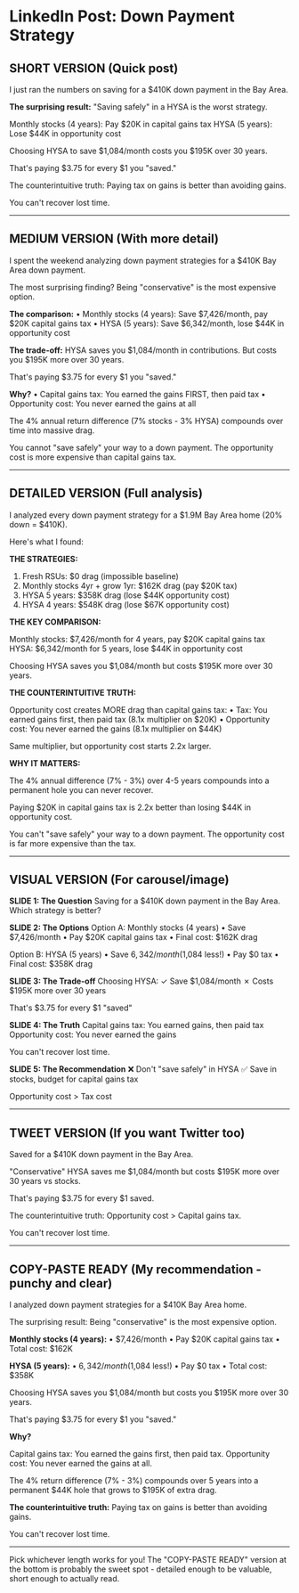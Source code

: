 # LinkedIn Post: Down Payment Strategy

## SHORT VERSION (Quick post)

I just ran the numbers on saving for a $410K down payment in the Bay Area.

**The surprising result:** "Saving safely" in a HYSA is the worst strategy.

Monthly stocks (4 years): Pay $20K in capital gains tax
HYSA (5 years): Lose $44K in opportunity cost

Choosing HYSA to save $1,084/month costs you $195K over 30 years.

That's paying $3.75 for every $1 you "saved."

The counterintuitive truth: Paying tax on gains is better than avoiding gains.

You can't recover lost time.

---

## MEDIUM VERSION (With more detail)

I spent the weekend analyzing down payment strategies for a $410K Bay Area down payment.

The most surprising finding? Being "conservative" is the most expensive option.

**The comparison:**
• Monthly stocks (4 years): Save $7,426/month, pay $20K capital gains tax
• HYSA (5 years): Save $6,342/month, lose $44K in opportunity cost

**The trade-off:**
HYSA saves you $1,084/month in contributions. But costs you $195K more over 30 years.

That's paying $3.75 for every $1 you "saved."

**Why?**
• Capital gains tax: You earned the gains FIRST, then paid tax
• Opportunity cost: You never earned the gains at all

The 4% annual return difference (7% stocks - 3% HYSA) compounds over time into massive drag.

You cannot "save safely" your way to a down payment. The opportunity cost is more expensive than capital gains tax.

---

## DETAILED VERSION (Full analysis)

I analyzed every down payment strategy for a $1.9M Bay Area home (20% down = $410K).

Here's what I found:

**THE STRATEGIES:**

1. Fresh RSUs: $0 drag (impossible baseline)
2. Monthly stocks 4yr + grow 1yr: $162K drag (pay $20K tax)
3. HYSA 5 years: $358K drag (lose $44K opportunity cost)
4. HYSA 4 years: $548K drag (lose $67K opportunity cost)

**THE KEY COMPARISON:**

Monthly stocks: $7,426/month for 4 years, pay $20K capital gains tax
HYSA: $6,342/month for 5 years, lose $44K in opportunity cost

Choosing HYSA saves you $1,084/month but costs $195K more over 30 years.

**THE COUNTERINTUITIVE TRUTH:**

Opportunity cost creates MORE drag than capital gains tax:
• Tax: You earned gains first, then paid tax (8.1x multiplier on $20K)
• Opportunity cost: You never earned the gains (8.1x multiplier on $44K)

Same multiplier, but opportunity cost starts 2.2x larger.

**WHY IT MATTERS:**

The 4% annual difference (7% - 3%) over 4-5 years compounds into a permanent hole you can never recover.

Paying $20K in capital gains tax is 2.2x better than losing $44K in opportunity cost.

You can't "save safely" your way to a down payment. The opportunity cost is far more expensive than the tax.

---

## VISUAL VERSION (For carousel/image)

**SLIDE 1: The Question**
Saving for a $410K down payment in the Bay Area.
Which strategy is better?

**SLIDE 2: The Options**
Option A: Monthly stocks (4 years)
• Save $7,426/month
• Pay $20K capital gains tax
• Final cost: $162K drag

Option B: HYSA (5 years)
• Save $6,342/month ($1,084 less!)
• Pay $0 tax
• Final cost: $358K drag

**SLIDE 3: The Trade-off**
Choosing HYSA:
✓ Save $1,084/month
✗ Costs $195K more over 30 years

That's $3.75 for every $1 "saved"

**SLIDE 4: The Truth**
Capital gains tax: You earned gains, then paid tax
Opportunity cost: You never earned the gains

You can't recover lost time.

**SLIDE 5: The Recommendation**
❌ Don't "save safely" in HYSA
✅ Save in stocks, budget for capital gains tax

Opportunity cost > Tax cost

---

## TWEET VERSION (If you want Twitter too)

Saved for a $410K down payment in the Bay Area.

"Conservative" HYSA saves me $1,084/month but costs $195K more over 30 years vs stocks.

That's paying $3.75 for every $1 saved.

The counterintuitive truth: Opportunity cost > Capital gains tax.

You can't recover lost time.

---

## COPY-PASTE READY (My recommendation - punchy and clear)

I analyzed down payment strategies for a $410K Bay Area home.

The surprising result: Being "conservative" is the most expensive option.

**Monthly stocks (4 years):**
• $7,426/month
• Pay $20K capital gains tax
• Total cost: $162K

**HYSA (5 years):**
• $6,342/month ($1,084 less!)
• Pay $0 tax
• Total cost: $358K

Choosing HYSA saves you $1,084/month but costs you $195K more over 30 years.

That's paying $3.75 for every $1 you "saved."

**Why?**

Capital gains tax: You earned the gains first, then paid tax.
Opportunity cost: You never earned the gains at all.

The 4% return difference (7% - 3%) compounds over 5 years into a permanent $44K hole that grows to $195K of extra drag.

**The counterintuitive truth:** Paying tax on gains is better than avoiding gains.

You can't recover lost time.

---

Pick whichever length works for you! The "COPY-PASTE READY" version at the bottom is probably the sweet spot - detailed enough to be valuable, short enough to actually read.

